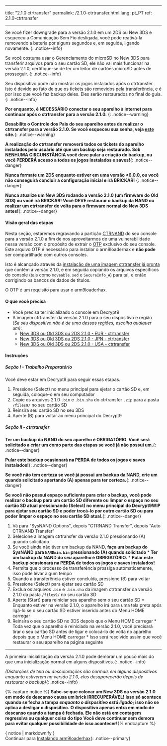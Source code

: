 * * *

title: "2.1.0 ctrtransfer" permalink: /2.1.0-ctrtransfer.html lang: pt_PT ref: 2.1.0-ctrtransfer

* * *

Se você fizer downgrade para a versão 2.1.0 em um 2DS ou New 3DS e esqueceu a Comunicação Sem Fio desligada, você pode reativá-la removendo a bateria por alguns segundos e, em seguida, ligando novamente. {: .notice--info}

Se você costuma usar o Gerenciamento do microSD no New 3DS para transferir arquivos para o seu cartão SD, ele não vai mais funcionar na versão 2.1.0, certifique-se de ter um leitor de cartões microSD antes de prosseguir. {: .notice--info}

Seu dispositivo pode não mostrar os jogos instalados após o ctrtransfer. Isto é devido ao fato de que os tickets são removidos pela transferência, e é por isso que você faz backup deles. Eles serão restaurados no final do guia. {: .notice--info}

**Por enquanto, é NECESSÁRIO conectar o seu aparelho à internet para continuar após o ctrtransfer para a versão 2.1.0.** {: .notice--warning}

**Desabilite o Controle dos Pais do seu aparelho antes de realizar o ctrtransfer para a versão 2.1.0. Se você esqueceu sua senha, veja [este](https://mkey.salthax.org/) site.**{: .notice--warning}

**A realização do ctrtransfer removerá todos os tickets do aparelho instalados pelo usuário até que um backup seja restaurado. Sob NENHUMA CIRCUNSTÂNCIA você deve pular a criação do backup, ou você PERDERÁ acesso a todos os jogos instalados e saves!**{: .notice--danger}

**Nunca formate um 2DS enquanto estiver em uma versão <6.0.0, ou você não conseguirá concluir a configuração inicial e irá BRICKAR!** {: .notice--danger}

**Nunca atualize um New 3DS rodando a versão 2.1.0 (um firmware do Old 3DS) ou você irá BRICKAR! Você DEVE restaurar o backup da NAND ou realizar um ctrtransfer de volta para o firmware normal do New 3DS antes!**{: .notice--danger}

#### Visão geral das etapas

Nesta seção, estaremos regravando a partição [CTRNAND](https://www.3dbrew.org/wiki/Flash_Filesystem#CTR_partition) do seu console para a versão 2.1.0 a fim de nos aproveitarmos de uma vulnerabilidade nessa versão com o propósito de extrair o [OTP](otp-info) exclusivo do seu console. Este arquivo OTP é necessário para instalar o arm9loaderhax e **não pode** ser compartilhado com outros consoles.

Isto é alcançado através da [instalação de uma imagem ctrtransfer já pronta](https://www.reddit.com/r/3dshacks/comments/4zhe4a/) que contém a versão 2.1.0, e em seguida copiando os arquivos específicos do console (tais como `moveable.sed` e `SecureInfo_A`) para tal, e então corrigindo os bancos de dados de títulos.

O OTP é um requisito para usar o arm9loaderhax.

#### O que você precisa

* Você precisa ter inicializado o console em Decrypt9
* A imagem ctrtransfer da versão 2.1.0 para o seu dispositivo e região  
    *(Se seu dispositivo não é de uma dessas regiões, escolha qualquer um)*: 
    * [New 3DS ou Old 3DS ou 2DS 2.1.0 - EUR - ctrtransfer](magnet:?xt=urn:btih:89acc9c1b488b8b38251de0ddf07975d6bd354a1&dn=2.1.0-4E%5Fctrtransfer%5Fo3ds.zip&tr=udp%3A%2F%2Ftracker.coppersurfer.tk%3A6969%2Fannounce&tr=udp%3A%2F%2Ftracker.opentrackr.org%3A1337%2Fannounce&tr=http%3A%2F%2Ftracker.opentrackr.org%3A1337%2Fannounce&tr=udp%3A%2F%2Fzer0day.ch%3A1337%2Fannounce&tr=udp%3A%2F%2Ftracker.leechers-paradise.org%3A6969%2Fannounce&tr=http%3A%2F%2Fexplodie.org%3A6969%2Fannounce&tr=udp%3A%2F%2Fexplodie.org%3A6969%2Fannounce&tr=udp%3A%2F%2F9.rarbg.com%3A2710%2Fannounce&tr=udp%3A%2F%2Fp4p.arenabg.com%3A1337%2Fannounce&tr=http%3A%2F%2Fp4p.arenabg.com%3A1337%2Fannounce&tr=udp%3A%2F%2Ftracker.aletorrenty.pl%3A2710%2Fannounce&tr=http%3A%2F%2Ftracker.aletorrenty.pl%3A2710%2Fannounce&tr=http%3A%2F%2Ftracker1.wasabii.com.tw%3A6969%2Fannounce&tr=http%3A%2F%2Ftracker.baravik.org%3A6970%2Fannounce&tr=http%3A%2F%2Ftracker.tfile.me%2Fannounce&tr=udp%3A%2F%2Ftorrent.gresille.org%3A80%2Fannounce&tr=http%3A%2F%2Ftorrent.gresille.org%2Fannounce&tr=udp%3A%2F%2Ftracker.yoshi210.com%3A6969%2Fannounce&tr=udp%3A%2F%2Ftracker.tiny-vps.com%3A6969%2Fannounce&tr=udp%3A%2F%2Ftracker.filetracker.pl%3A8089%2Fannounce) 
    * [New 3DS ou Old 3DS ou 2DS 2.1.0 - JPN - ctrtransfer](magnet:?xt=urn:btih:3dbb9c9c85a33c6242f424dcbaebcacdd8a5912b&dn=2.1.0-4J%5Fctrtransfer%5Fo3ds.zip&tr=udp%3A%2F%2Ftracker.coppersurfer.tk%3A6969%2Fannounce&tr=udp%3A%2F%2Ftracker.opentrackr.org%3A1337%2Fannounce&tr=http%3A%2F%2Ftracker.opentrackr.org%3A1337%2Fannounce&tr=udp%3A%2F%2Fzer0day.ch%3A1337%2Fannounce&tr=udp%3A%2F%2Ftracker.leechers-paradise.org%3A6969%2Fannounce&tr=http%3A%2F%2Fexplodie.org%3A6969%2Fannounce&tr=udp%3A%2F%2Fexplodie.org%3A6969%2Fannounce&tr=udp%3A%2F%2F9.rarbg.com%3A2710%2Fannounce&tr=udp%3A%2F%2Fp4p.arenabg.com%3A1337%2Fannounce&tr=http%3A%2F%2Fp4p.arenabg.com%3A1337%2Fannounce&tr=udp%3A%2F%2Ftracker.aletorrenty.pl%3A2710%2Fannounce&tr=http%3A%2F%2Ftracker.aletorrenty.pl%3A2710%2Fannounce&tr=http%3A%2F%2Ftracker1.wasabii.com.tw%3A6969%2Fannounce&tr=http%3A%2F%2Ftracker.baravik.org%3A6970%2Fannounce&tr=http%3A%2F%2Ftracker.tfile.me%2Fannounce&tr=udp%3A%2F%2Ftorrent.gresille.org%3A80%2Fannounce&tr=http%3A%2F%2Ftorrent.gresille.org%2Fannounce&tr=udp%3A%2F%2Ftracker.yoshi210.com%3A6969%2Fannounce&tr=udp%3A%2F%2Ftracker.tiny-vps.com%3A6969%2Fannounce&tr=udp%3A%2F%2Ftracker.filetracker.pl%3A8089%2Fannounce) 
    * [New 3DS ou Old 3DS ou 2DS 2.1.0 - USA - ctrtransfer](magnet:?xt=urn:btih:1609ce9ee7b0ed9b6dea0b3e7cca4fc52dad6ff4&dn=2.1.0-4U%5Fctrtransfer%5Fo3ds.zip&tr=udp%3A%2F%2Ftracker.coppersurfer.tk%3A6969%2Fannounce&tr=udp%3A%2F%2Ftracker.opentrackr.org%3A1337%2Fannounce&tr=http%3A%2F%2Ftracker.opentrackr.org%3A1337%2Fannounce&tr=udp%3A%2F%2Fzer0day.ch%3A1337%2Fannounce&tr=udp%3A%2F%2Ftracker.leechers-paradise.org%3A6969%2Fannounce&tr=http%3A%2F%2Fexplodie.org%3A6969%2Fannounce&tr=udp%3A%2F%2Fexplodie.org%3A6969%2Fannounce&tr=udp%3A%2F%2F9.rarbg.com%3A2710%2Fannounce&tr=udp%3A%2F%2Fp4p.arenabg.com%3A1337%2Fannounce&tr=http%3A%2F%2Fp4p.arenabg.com%3A1337%2Fannounce&tr=udp%3A%2F%2Ftracker.aletorrenty.pl%3A2710%2Fannounce&tr=http%3A%2F%2Ftracker.aletorrenty.pl%3A2710%2Fannounce&tr=http%3A%2F%2Ftracker1.wasabii.com.tw%3A6969%2Fannounce&tr=http%3A%2F%2Ftracker.baravik.org%3A6970%2Fannounce&tr=http%3A%2F%2Ftracker.tfile.me%2Fannounce&tr=udp%3A%2F%2Ftorrent.gresille.org%3A80%2Fannounce&tr=http%3A%2F%2Ftorrent.gresille.org%2Fannounce&tr=udp%3A%2F%2Ftracker.yoshi210.com%3A6969%2Fannounce&tr=udp%3A%2F%2Ftracker.tiny-vps.com%3A6969%2Fannounce&tr=udp%3A%2F%2Ftracker.filetracker.pl%3A8089%2Fannounce)

#### Instruções

##### Seção I - Trabalho Preparatório

Você deve estar em Decrypt9 para seguir essas etapas.

  1. Pressione (Select) no menu principal para ejetar o cartão SD e, em seguida, coloque-o em seu computador
  2. Copie os arquivos 2.1.0 `.bin` e `.bin.sha` do ctrtransfer `.zip` para a pasta `/files9/` no seu cartão SD
  3. Reinsira seu cartão SD no seu 3DS
  4. Aperte (B) para voltar ao menu principal do Decrypt9

##### Seção II - ctrtransfer

**Ter um backup da NAND do *seu* aparelho é OBRIGATÓRIO. Você será solicitado a criar um como parte das etapas se você já não possui um.**{: .notice--danger}

**Pular este backup ocasionará na PERDA de todos os jogos e saves instalados!**{: .notice--danger}

**Se você não tem certeza se você já possui um backup da NAND, crie um quando solicitado apertando (A) apenas para ter certeza.**{: .notice--danger}

**Se você não possui espaço suficiente para criar o backup, você pode realizar o backup para um cartão SD diferente ou limpar o espaço no seu cartão SD atual pressionando (Select) no menu principal do Decrypt9WIP para ejetar seu cartão SD e poder trocá-lo por outro cartão SD ou para poder limpar o espaço no seu cartão SD atual.**{: .notice--danger}

  1. Vá para "SysNAND Options", depois "CTRNAND Transfer", depois "Auto CTRNAND Transfer"
  2. Selecione a imagem ctrtransfer da versão 2.1.0 pressionando (A) quando solicitado
  3. Se você ainda não tiver um backup da NAND, **faça um backup do SysNAND para `NANDmin.bin` pressionando (A) quando solicitado** 
    * **Ter um backup da NAND do *seu* aparelho é OBRIGATÓRIO.**
    * **Pular este backup ocasionará na PERDA de todos os jogos e saves instalados!**
  4. Permita que o processo de transferência prossiga automaticamente, isso pode levar algum tempo
  5. Quando a transferência estiver concluída, pressione (B) para voltar
  6. Pressione (Select) para ejetar seu cartão SD
  7. Exclua os arquivos `.bin` e `.bin.sha` da imagem ctrtransfer da versão 2.1.0 da pasta `/files9/` no seu cartão SD
  8. Aperte (Start) para reiniciar seu aparelho sem o seu cartão SD 
    * Enquanto estiver na versão 2.1.0, o aparelho irá para uma tela preta após ligá-lo se o seu cartão SD estiver inserido antes do Menu HOME carregar
  9. Reinsira o seu cartão SD no 3DS depois que o Menu HOME carregar 
    * Toda vez que o aparelho é reiniciado na versão 2.1.0, você precisará tirar o seu cartão SD antes de ligar e colocá-lo de volta no aparelho depois que o Menu HOME carregar
    * Isso será resolvido assim que você restaurar o seu aparelho na página seguinte

* * *

A primeira inicialização da versão 2.1.0 pode demorar um pouco mais do que uma inicialização normal em alguns dispositivos.{: .notice--info}

*(Distorções de tela ou descolorações são normais em alguns dispositivos enquanto estiverem na versão 2.1.0, elas desaparecerão depois de restaurar o backup)*{: .notice--info}

{% capture notice %} **Sabe-se que colocar um New 3DS na versão 2.1.0 em modo de descanso causa um brick IRRECUPERÁVEL!** **Isso só acontece quando se fecha a tampa *enquanto o dispositivo está ligado*; isso não se aplica a desligar o dispositivo.** **O dispositivo apenas entra em modo de descanso quando a tampa é fechada. Ele não está em contagem regressiva ou qualquer coisa do tipo** **Você deve continuar sem demora para evitar qualquer possibilidade de isso acontecer!**{% endcapture %}<div class="notice--danger">{ notice | markdownify }</div>Continuar para [Instalando arm9loaderhax](installing-arm9loaderhax){: .notice--primary}